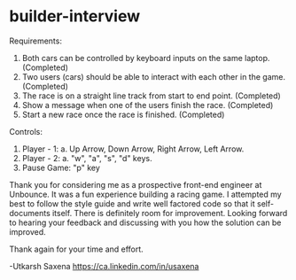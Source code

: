 # builder-interview

Requirements:
1. Both cars can be controlled by keyboard inputs on the same laptop. (Completed)
2. Two users (cars) should be able to interact with each other in the game. (Completed)
3. The race is on a straight line track from start to end point. (Completed)
4. Show a message when one of the users finish the race. (Completed)
5. Start a new race once the race is finished. (Completed)

Controls:
1. Player - 1:
  a. Up Arrow, Down Arrow, Right Arrow, Left Arrow.
2. Player - 2:
  a. "w", "a", "s", "d" keys.
3. Pause Game: "p" key


Thank you for considering me as a prospective front-end engineer at Unbounce. It was a fun experience building a racing game.
I attempted my best to follow the style guide and write well factored code so that it self-documents itself. There is definitely room
for improvement. Looking forward to hearing your feedback and discussing with you how the solution can be improved.

Thank again for your time and effort.

-Utkarsh Saxena
https://ca.linkedin.com/in/usaxena
